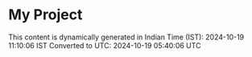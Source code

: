 # My Project

This content is dynamically generated in Indian Time (IST): 2024-10-19 11:10:06 IST
Converted to UTC: 2024-10-19 05:40:06 UTC
